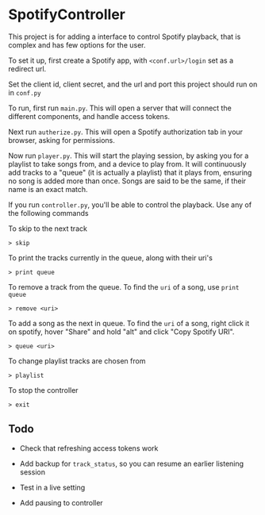 # SpotifyController
This project is for adding a interface to control Spotify playback, that is complex and has few options for the user.

To set it up, first create a Spotify app, with `<conf.url>/login` set as a redirect url.

Set the client id, client secret, and the url and port this project should run on in `conf.py`

To run, first run `main.py`.
This will open a server that will connect the different components, and handle access tokens.

Next run `autherize.py`.
This will open a Spotify authorization tab in your browser, asking for permissions.

Now run `player.py`.
This will start the playing session, by asking you for a playlist to take songs from, and a device to play from.
It will continuously add tracks to a "queue" (it is actually a playlist) that it plays from, ensuring no song is added more than once.
Songs are said to be the same, if their name is an exact match.

If you run `controller.py`, you'll be able to control the playback.
Use any of the following commands

To skip to the next track

```> skip```

To print the tracks currently in the queue, along with their uri's

```> print queue```

To remove a track from the queue. To find the `uri` of a song, use `print queue`

```> remove <uri>```

To add a song as the next in queue. To find the `uri` of a song, right click it on spotify, hover "Share" and hold "alt" and click "Copy Spotify URI".

```> queue <uri>```

To change playlist tracks are chosen from

```> playlist```

To stop the controller

```> exit```

## Todo

- Check that refreshing access tokens work

- Add backup for `track_status`, so you can resume an earlier listening session

- Test in a live setting

- Add pausing to controller

